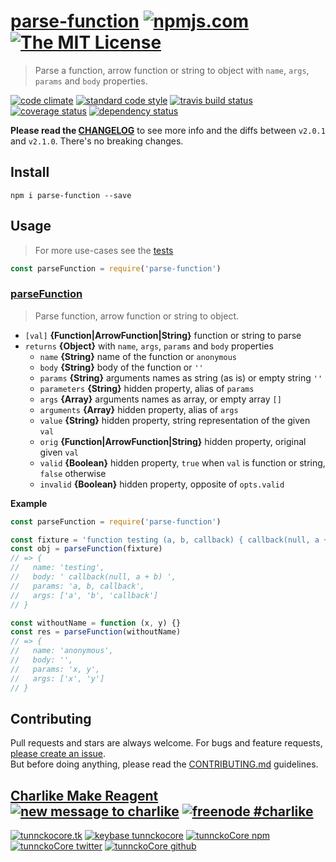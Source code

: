 # [parse-function][author-www-url] [![npmjs.com][npmjs-img]][npmjs-url] [![The MIT License][license-img]][license-url] 

> Parse a function, arrow function or string to object with `name`, `args`, `params` and `body` properties.

[![code climate][codeclimate-img]][codeclimate-url] [![standard code style][standard-img]][standard-url] [![travis build status][travis-img]][travis-url] [![coverage status][coveralls-img]][coveralls-url] [![dependency status][david-img]][david-url]

**Please read the [CHANGELOG](./CHANGELOG.md)** to see more info and the diffs between `v2.0.1` and `v2.1.0`.
There's no breaking changes.


## Install
```
npm i parse-function --save
```


## Usage
> For more use-cases see the [tests](./test.js)

```js
const parseFunction = require('parse-function')
```

### [parseFunction](./index.js#L45)
> Parse function, arrow function or string to object. 

- `[val]` **{Function|ArrowFunction|String}** function or string to parse    
- `returns` **{Object}** with `name`, `args`, `params` and `body` properties  
  + `name` **{String}** name of the function or `anonymous`
  + `body` **{String}** body of the function or `''`
  + `params` **{String}** arguments names as string (as is) or empty string `''`
  + `parameters` **{String}** hidden property, alias of `params`
  + `args` **{Array}** arguments names as array, or empty array `[]`
  + `arguments` **{Array}** hidden property, alias of `args`
  + `value` **{String}** hidden property, string representation of the given `val`
  + `orig` **{Function|ArrowFunction|String}** hidden property, original given `val`
  + `valid` **{Boolean}** hidden property, `true` when `val` is function or string, `false` otherwise
  + `invalid` **{Boolean}** hidden property, opposite of `opts.valid`

**Example**

```js
const parseFunction = require('parse-function')

const fixture = 'function testing (a, b, callback) { callback(null, a + b) }'
const obj = parseFunction(fixture)
// => {
//   name: 'testing',
//   body: ' callback(null, a + b) ',
//   params: 'a, b, callback',
//   args: ['a', 'b', 'callback']
// }

const withoutName = function (x, y) {}
const res = parseFunction(withoutName)
// => {
//   name: 'anonymous',
//   body: '',
//   params: 'x, y',
//   args: ['x', 'y']
// }
```


## Contributing
Pull requests and stars are always welcome. For bugs and feature requests, [please create an issue](https://github.com/tunnckoCore/parse-function/issues/new).  
But before doing anything, please read the [CONTRIBUTING.md](./CONTRIBUTING.md) guidelines.


## [Charlike Make Reagent](http://j.mp/1stW47C) [![new message to charlike][new-message-img]][new-message-url] [![freenode #charlike][freenode-img]][freenode-url]

[![tunnckocore.tk][author-www-img]][author-www-url] [![keybase tunnckocore][keybase-img]][keybase-url] [![tunnckoCore npm][author-npm-img]][author-npm-url] [![tunnckoCore twitter][author-twitter-img]][author-twitter-url] [![tunnckoCore github][author-github-img]][author-github-url]


[npmjs-url]: https://www.npmjs.com/package/parse-function
[npmjs-img]: https://img.shields.io/npm/v/parse-function.svg?label=parse-function

[license-url]: https://github.com/tunnckoCore/parse-function/blob/master/LICENSE
[license-img]: https://img.shields.io/badge/license-MIT-blue.svg


[codeclimate-url]: https://codeclimate.com/github/tunnckoCore/parse-function
[codeclimate-img]: https://img.shields.io/codeclimate/github/tunnckoCore/parse-function.svg

[travis-url]: https://travis-ci.org/tunnckoCore/parse-function
[travis-img]: https://img.shields.io/travis/tunnckoCore/parse-function.svg

[coveralls-url]: https://coveralls.io/r/tunnckoCore/parse-function
[coveralls-img]: https://img.shields.io/coveralls/tunnckoCore/parse-function.svg

[david-url]: https://david-dm.org/tunnckoCore/parse-function
[david-img]: https://img.shields.io/david/tunnckoCore/parse-function.svg

[standard-url]: https://github.com/feross/standard
[standard-img]: https://img.shields.io/badge/code%20style-standard-brightgreen.svg


[author-www-url]: http://www.tunnckocore.tk
[author-www-img]: https://img.shields.io/badge/www-tunnckocore.tk-fe7d37.svg

[keybase-url]: https://keybase.io/tunnckocore
[keybase-img]: https://img.shields.io/badge/keybase-tunnckocore-8a7967.svg

[author-npm-url]: https://www.npmjs.com/~tunnckocore
[author-npm-img]: https://img.shields.io/badge/npm-~tunnckocore-cb3837.svg

[author-twitter-url]: https://twitter.com/tunnckoCore
[author-twitter-img]: https://img.shields.io/badge/twitter-@tunnckoCore-55acee.svg

[author-github-url]: https://github.com/tunnckoCore
[author-github-img]: https://img.shields.io/badge/github-@tunnckoCore-4183c4.svg

[freenode-url]: http://webchat.freenode.net/?channels=charlike
[freenode-img]: https://img.shields.io/badge/freenode-%23charlike-5654a4.svg

[new-message-url]: https://github.com/tunnckoCore/ama
[new-message-img]: https://img.shields.io/badge/ask%20me-anything-green.svg